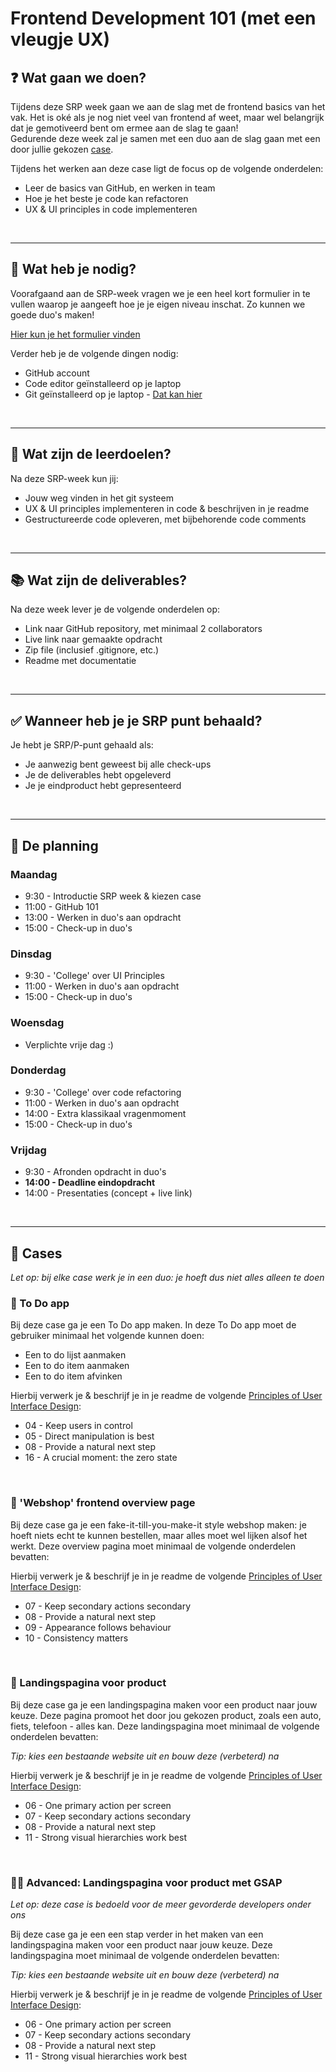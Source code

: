 # Frontend Development 101 (met een vleugje UX)

<!------------ nieuw onderdeel ------------>

## :question: Wat gaan we doen?
Tijdens deze SRP week gaan we aan de slag met de frontend basics van het vak. Het is oké als je nog niet veel van frontend af weet, maar wel belangrijk dat je gemotiveerd bent om ermee aan de slag te gaan!  
Gedurende deze week zal je samen met een duo aan de slag gaan met een door jullie 
gekozen [case](#open_file_folder-Cases).

Tijdens het werken aan deze case ligt de focus op de volgende onderdelen:
- Leer de basics van GitHub, en werken in team
- Hoe je het beste je code kan refactoren
- UX & UI principles in code implementeren

</br>

---
<!------------ nieuw onderdeel ------------>

## :handbag: Wat heb je nodig?
Voorafgaand aan de SRP-week vragen we je een heel kort formulier in te vullen 
waarop je aangeeft hoe je je eigen niveau inschat. Zo kunnen we goede duo's maken!  

[Hier kun je het formulier vinden](https://github.com/lisaoude/frontend-dev-101/tree/main/formulier)  

Verder heb je de volgende dingen nodig:
- GitHub account
- Code editor geïnstalleerd op je laptop
- Git geïnstalleerd op je laptop - [Dat kan hier](https://git-scm.com/downloads)
</br>

---

<!------------ nieuw onderdeel ------------>

## :rocket: Wat zijn de leerdoelen?
Na deze SRP-week kun jij:  
- Jouw weg vinden in het git systeem
- UX & UI principles implementeren in code & beschrijven in je readme
- Gestructureerde code opleveren, met bijbehorende code comments


</br>

---

<!------------ nieuw onderdeel ------------>

## :books: Wat zijn de deliverables?
Na deze week lever je de volgende onderdelen op:  
- Link naar GitHub repository, met minimaal 2 collaborators
- Live link naar gemaakte opdracht
- Zip file (inclusief .gitignore, etc.)
- Readme met documentatie


</br>

---

<!------------ nieuw onderdeel ------------>

## :white_check_mark: Wanneer heb je je SRP punt behaald?
Je hebt je SRP/P-punt gehaald als:  
- Je aanwezig bent geweest bij alle check-ups
- Je de deliverables hebt opgeleverd
- Je je eindproduct hebt gepresenteerd


</br>

---

<!------------ nieuw onderdeel ------------>

## :memo: De planning
### Maandag
- 9:30 - Introductie SRP week & kiezen case
- 11:00 - GitHub 101 
- 13:00 - Werken in duo's aan opdracht
- 15:00 - Check-up in duo's

### Dinsdag
- 9:30 - 'College' over UI Principles
- 11:00 - Werken in duo's aan opdracht
- 15:00 - Check-up in duo's

### Woensdag
- Verplichte vrije dag :)

### Donderdag
- 9:30 - 'College' over code refactoring 
- 11:00 - Werken in duo's aan opdracht
- 14:00 - Extra klassikaal vragenmoment
- 15:00 - Check-up in duo's

### Vrijdag
- 9:30 - Afronden opdracht in duo's
- **14:00 - Deadline eindopdracht**
- 14:00 - Presentaties (concept + live link)


</br>

---
<!------------ nieuw onderdeel ------------>

## :open_file_folder: Cases
_Let op: bij elke case werk je in een duo: je hoeft dus niet alles alleen te doen_

<!---- To Do App ---->
### :memo: To Do app
Bij deze case ga je een To Do app maken. In deze To Do app moet de gebruiker minimaal het volgende kunnen doen:
- Een to do lijst aanmaken
- Een to do item aanmaken
- Een to do item afvinken
<!-- meer? -->

Hierbij verwerk je & beschrijf je in je readme de volgende [Principles of User Interface Design](http://bokardo.com/principles-of-user-interface-design/):
- 04 - Keep users in control
- 05 - Direct manipulation is best
- 08 - Provide a natural next step
- 16 - A crucial moment: the zero state

</br>

<!---- Webshop ---->
### :shopping_cart: 'Webshop' frontend overview page

<!-- niet helemaal zeker over de beschrijving -->
Bij deze case ga je een fake-it-till-you-make-it style webshop maken: je hoeft niets echt te kunnen bestellen, maar alles moet wel lijken alsof het werkt. Deze overview pagina moet minimaal de volgende onderdelen bevatten:
<!-- - Een menu
- Minimaal 2 categorieën
- Minimaal 5 soorten items
- De optie om 1 item te bekijken -->
<!-- Ik had eerst dat hierboven, maar met meerdere categorieën ga je weg van overview en meer naar detail dingen, dus even kijken wat we hier anders doen qua eisen -->

Hierbij verwerk je & beschrijf je in je readme de volgende [Principles of User Interface Design](http://bokardo.com/principles-of-user-interface-design/):
- 07 - Keep secondary actions secondary
- 08 - Provide a natural next step
- 09 - Appearance follows behaviour
- 10 - Consistency matters

</br>

<!---- Landingspagina ---->
### :flight_arrival: Landingspagina voor product
Bij deze case ga je een landingspagina maken voor een product naar jouw keuze. Deze pagina promoot het door jou gekozen product, zoals een auto, fiets, telefoon - alles kan. Deze landingspagina moet minimaal de volgende onderdelen bevatten:
<!-- vul maar in wat ik het geen idee -->

_Tip: kies een bestaande website uit en bouw deze (verbeterd) na_

Hierbij verwerk je & beschrijf je in je readme de volgende [Principles of User Interface Design](http://bokardo.com/principles-of-user-interface-design/):
- 06 - One primary action per screen
- 07 - Keep secondary actions secondary
- 08 - Provide a natural next step
- 11 - Strong visual hierarchies work best

</br>

<!---- Advanced landingspagina ---->
### :red_circle::flight_arrival: Advanced: Landingspagina voor product met GSAP
_Let op: deze case is bedoeld voor de meer gevorderde developers onder ons_

Bij deze case ga je een een stap verder in het maken van een landingspagina maken voor een product naar jouw keuze. Deze landingspagina moet minimaal de volgende onderdelen bevatten:
<!-- dezelfde eisen als bij normale landingspagina, maar met extra dingen voor GSAP-->

_Tip: kies een bestaande website uit en bouw deze (verbeterd) na_

Hierbij verwerk je & beschrijf je in je readme de volgende [Principles of User Interface Design](http://bokardo.com/principles-of-user-interface-design/):
- 06 - One primary action per screen
- 07 - Keep secondary actions secondary
- 08 - Provide a natural next step
- 11 - Strong visual hierarchies work best

